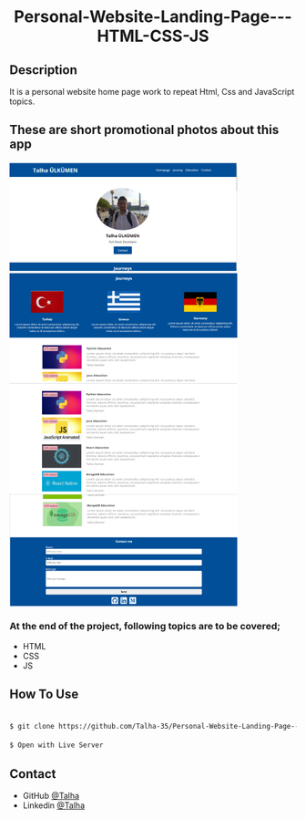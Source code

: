 <h1 align="center">Personal-Website-Landing-Page---HTML-CSS-JS</h1>

## Description

It is a personal website home page work to repeat Html, Css and JavaScript topics.


## These are short promotional photos about this app


<img src= "./images/read1.png" width =400 > <img src= "./images/read2.png" width =400 >
<img src= "./images/read3.png" width =400 > <img src= "./images/read4.png" width =400 >



### At the end of the project, following topics are to be covered;

- HTML
- CSS
- JS


## How To Use


```bash

$ git clone https://github.com/Talha-35/Personal-Website-Landing-Page---HTML-CSS-JS.git

$ Open with Live Server
```


## Contact

- GitHub [@Talha](https://github.com/Talha-35)
- Linkedin [@Talha](https://www.linkedin.com/in/talhaulkumen/)

